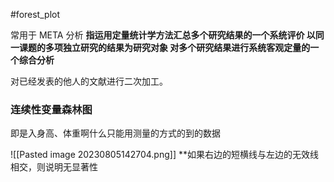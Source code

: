 #forest_plot 

常用于 META 分析
	**指运用定量统计学方法汇总多个研究结果的一个系统评价
	以同一课题的多项独立研究的结果为研究对象
	对多个研究结果进行系统客观定量的一个综合分析**

对已经发表的他人的文献进行二次加工。 

### 连续性变量森林图
即是入身高、体重啊什么只能用测量的方式的到的数据 

![[Pasted image 20230805142704.png]]
**如果右边的短横线与左边的无效线相交，则说明无显著性